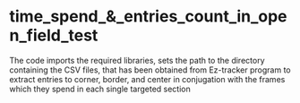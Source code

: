 # time_spend_&_entries_count_in_open_field_test
The code imports the required libraries, sets the path to the directory containing the CSV files, that has been obtained from Ez-tracker program to extract entries to corner, border, and center in conjugation with the frames which they spend in each single targeted section
